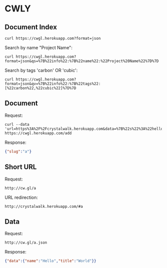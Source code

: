 CWLY
====

## Document Index

```
curl https://cwgl.herokuapp.com?format=json
```

Search by name "Project Name":

```
curl https://cwgl.herokuapp.com?format=json&qs=%7B%22info%22:%7B%22name%22:%22Project%20Name%22%7D%7D
```

Search by tags 'carbon' OR 'cubic':

```
curl https://cwgl.herokuapp.com?format=json&qv=%7B%22info%22:%7B%22tags%22:[%22carbon%22,%22cubic%22]%7D%7D
```

## Document

Request:

```
curl --data 'url=https%3A%2F%2Fcrystalwalk.herokuapp.com&data=%7B%22s%22%3A%22hello%22%2C%22p%22%3A2%2C%22q%22%3A3%7D' https://cwgl.herokuapp.com/add
```

Response:

```json
{"slug":"a"}
```

## Short URL

Request:

```
http://cw.gl/a
```

URL redirection:

```
http://crystalwalk.herokuapp.com/#a
```

## Data

Request:

```
http://cw.gl/a.json
```

Response:

```json
{"data":{"name":"Hello","title":"World"}}
```
